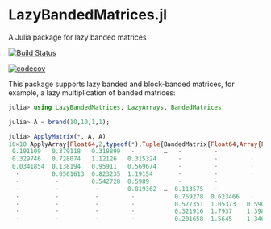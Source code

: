 # LazyBandedMatrices.jl
A Julia package for lazy banded matrices

[![Build Status](https://github.com/JuliaLinearAlgebra/LazyBandedMatrices.jl/workflows/CI/badge.svg)](https://github.com/JuliaLinearAlgebra/LazyBandedMatrices.jl/actions)

[![codecov](https://codecov.io/gh/JuliaLinearAlgebra/LazyBandedMatrices.jl/branch/master/graph/badge.svg)](https://codecov.io/gh/JuliaLinearAlgebra/LazyBandedMatrices.jl)

This package supports lazy banded and block-banded matrices, for example, a lazy multiplication of banded matrices:

```julia
julia> using LazyBandedMatrices, LazyArrays, BandedMatrices

julia> A = brand(10,10,1,1);

julia> ApplyMatrix(*, A, A)
10×10 ApplyArray{Float64,2,typeof(*),Tuple{BandedMatrix{Float64,Array{Float64,2},Base.OneTo{Int64}},BandedMatrix{Float64,Array{Float64,2},Base.OneTo{Int64}}}}:
 0.191109   0.379118   0.318899   ⋅        …   ⋅         ⋅         ⋅      
 0.329746   0.728074   1.12126   0.315324      ⋅         ⋅         ⋅      
 0.0341854  0.138194   0.95911   0.569674      ⋅         ⋅         ⋅      
  ⋅         0.0561613  0.823235  1.19154       ⋅         ⋅         ⋅      
  ⋅          ⋅         0.542728  0.5989        ⋅         ⋅         ⋅      
  ⋅          ⋅          ⋅        0.819362  …  0.113575   ⋅         ⋅      
  ⋅          ⋅          ⋅         ⋅           0.769278  0.623466   ⋅      
  ⋅          ⋅          ⋅         ⋅           0.577351  1.05373   0.590068
  ⋅          ⋅          ⋅         ⋅           0.321916  1.7937    1.39854 
  ⋅          ⋅          ⋅         ⋅           0.201658  1.5645    1.3461  
```
